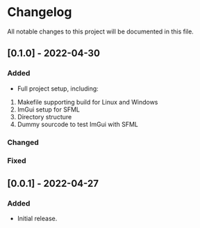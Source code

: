 # Changelog

All notable changes to this project will be documented in this file.

## [0.1.0] - 2022-04-30

### Added
- Full project setup, including:
1. Makefile supporting build for Linux and Windows
2. ImGui setup for SFML
3. Directory structure
4. Dummy sourcode to test ImGui with SFML
	

### Changed


### Fixed


## [0.0.1] - 2022-04-27

### Added
- Initial release.

